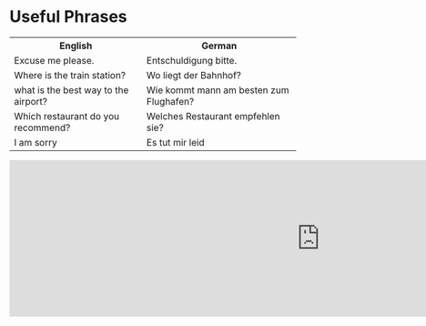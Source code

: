 <h1> Useful Phrases </h1>
<table>
  <tr>
    <th>English</th>
    <th>German</th>
  </tr>
  
  <tr>
    <td>Excuse me please.</td>
    <td>Entschuldigung bitte.</td>
  </tr>
  
  <tr>
    <td>Where is the train station?</td>
    <td>Wo liegt der Bahnhof?</td>
  </tr>
  
  <tr>
    <td> what is the best way to the airport?</td>
    <td> Wie kommt mann am besten zum Flughafen?</td>
      </tr>
  
  <tr>
      <td> Which restaurant do you recommend?</td>
      <td> Welches Restaurant empfehlen sie?</td>
        </tr>
  
  <tr>
        <td> I am sorry</td>
        <td> Es tut mir leid</td>
  </tr>
</table>

<iframe src="https://h5p.org/h5p/embed/386292" width="1090" height="275" frameborder="0" allowfullscreen="allowfullscreen"></iframe><script src="https://h5p.org/sites/all/modules/h5p/library/js/h5p-resizer.js" charset="UTF-8"></script>
